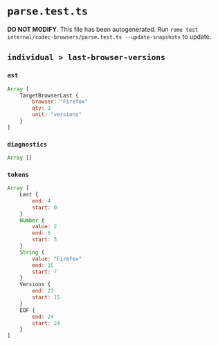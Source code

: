 # `parse.test.ts`

**DO NOT MODIFY**. This file has been autogenerated. Run `rome test internal/codec-browsers/parse.test.ts --update-snapshots` to update.

## `individual > last-browser-versions`

### `ast`

```javascript
Array [
	TargetBrowserLast {
		browser: "Firefox"
		qty: 2
		unit: "versions"
	}
]
```

### `diagnostics`

```javascript
Array []
```

### `tokens`

```javascript
Array [
	Last {
		end: 4
		start: 0
	}
	Number {
		value: 2
		end: 6
		start: 5
	}
	String {
		value: "Firefox"
		end: 15
		start: 7
	}
	Versions {
		end: 23
		start: 15
	}
	EOF {
		end: 24
		start: 24
	}
]
```
